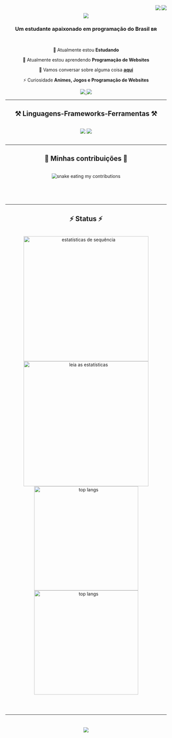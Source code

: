 <img align="right" src="https://visitor-badge.laobi.icu/badge?page_id=meliodasbr-oficial.meliodasbr-oficial" /> <img align="right" src="https://wakatime.com/badge/user/ea8ff3dd-0ce4-4de7-91d5-6a5ca477a013.svg" />



<h1 align="center">
    <img src="https://readme-typing-svg.herokuapp.com/?font=Righteous&size=35&center=true&vCenter=true&width=900&height=100&duration=6000&lines=Olá!+👋;Meu+Nome+é+Richard+Aghamenon!" />
</h1>

<h3 align="center">Um estudante apaixonado em programação do Brasil ʙʀ</h3>

<br/>

<div align="center">
 
 🔭 Atualmente estou **Estudando**
 
 🌱 Atualmente estou aprendendo **Programação de Websites**

💬 Vamos conversar sobre alguma coisa **[aqui](https://discord.gg/VAasD2GqMk)**

⚡ Curiosidade **Animes, Jogos e Programação de Websites**
 </div>
 
<div align="center"> 
  <a href="mailto:meliodas157lost@gmail.com">
    <img src="https://img.shields.io/badge/Gmail-333333?style=for-the-badge&logo=gmail&logoColor=red" />
  </a>
  <a href="Em Breve" target="_blank">
     <img src="https://img.shields.io/badge/Portfolio-FF5722?style=for-the-badge&logo=todoist&logoColor=white" target="_blank" />
  </a>
</div>

 <hr/>
 
<h2 align="center">⚒️ Linguagens-Frameworks-Ferramentas ⚒️</h2>
<br/>
<div align="center">
    <img src="https://skillicons.dev/icons?i=html,css,vscode,github,js" />
    <img src="https://skillicons.dev/icons?i=nodejs" /><br>
</div>

<br/>
<hr/>

<div align="center">
  <h2>🐍 Minhas contribuições 🐍</h2>
  <br>
  <img alt="snake eating my contributions" src="https://raw.githubusercontent.com/meliodasbr-oficial/meliodasbr-oficial/output/github-contribution-grid-snake-dark.svg" />
  
  <br/><br/><br/>
</div>

<hr/>

<h2 align="center">⚡ Status ⚡</h2>
<br>
<div align=center>
  <img width=390 src="https://streak-stats.demolab.com?user=meliodasbr-oficial&theme=midnight-purple&&layout=compact&border_radius=10&count_weight=0.5&size_weight=0.5&locale=pt_BR" alt="estatísticas de sequência"/>
  <img width=390 src="https://github-readme-stats.vercel.app/api?username=meliodasbr-oficial&theme=midnight-purple&locale=pt-br&border_radius=10&count_weight=0.5" alt="leia as estatísticas" />
  <br/>
  <img width=325 align="center" src="https://github-readme-stats.vercel.app/api/top-langs/?username=meliodasbr-oficial&size_weight=0.5&count_weight=0.5&langs_count=8&locale=pt-br&theme=midnight-purple" alt="top langs" />
    <img width=325 align="center" src="https://github-readme-stats.vercel.app/api/wakatime?username=Meliodasbr_Oficial&theme=midnight-purple&locale=pt-br&border_radius=10&count_weight=0.5" alt="top langs" />
</div>

<br/><br/>

<hr/>

<h1 align="center">
    <img src="https://readme-typing-svg.demolab.com?font=Righteous&size=35&pause=1100&random=false&width=900&height=100&lines=Obrigado!;Por+me+acompanhar+nesta+aventrura+da+programa%C3%A7%C3%A3o." />
</h1>
